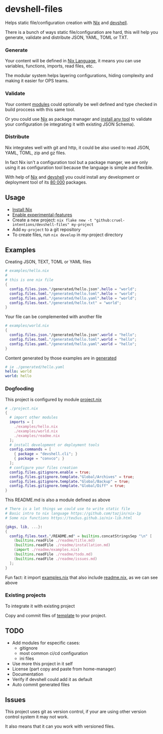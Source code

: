 # devshell-files

Helps static file/configuration creation with [Nix](https://nixos.org/guides/how-nix-works.html) and [devshell](https://github.com/numtide/devshell).

There is a bunch of ways static file/configuration are hard, this will help you generate, validate and distribute JSON, YAML, TOML or TXT.

### Generate

Your content will be defined in [Nix Language](https://github.com/tazjin/nix-1p), it means you can use variables, functions, imports, read files, etc.

The modular system helps layering configurations, hiding complexity and making it easier for OPS teams.

### Validate

Your content [modules](https://nixos.org/manual/nixos/stable/index.html#ex-module-syntax) could optionally be well defined and type checked in build proccess with this same tool.

Or you could use [Nix](https://nixos.org/manual/nix/stable/) as package manager and [install any tool](https://search.nixos.org/packages?query=validator) to validate your configuration (ie integrating it with existing JSON Schema).


### Distribute

Nix integrates well with git and http, it could be also used to read JSON, YAML, TOML, zip and gz files.

In fact Nix isn't a configuration tool but a package manger, we are only using it as configuration tool because the language is simple and flexible.

With help of [Nix](https://nixos.org/guides/how-nix-works.html) and [devshell](https://github.com/numtide/devshell) you could install any development or deployment tool of its [80 000](https://search.nixos.org/) packages.

## Usage

- [Install Nix](https://nixos.org/download.html#nix-quick-install)
- [Enable experimental-features](https://nixos.wiki/wiki/Flakes#Non-NixOS)
- Create a new project: `nix flake new -t "github:cruel-intentions/devshell-files" my-project`
- Add `my-project` to a git repository
- To create files, run `nix develop` in my-project directory

## Examples

Creating JSON, TEXT, TOML or YAML files

```nix
# examples/hello.nix
#
# this is one nix file
{
  config.files.json."/generated/hello.json".hello = "world";
  config.files.toml."/generated/hello.toml".hello = "world";
  config.files.yaml."/generated/hello.yaml".hello = "world";
  config.files.text."/generated/hello.txt" = "world";
}

```

Your file can be complemented with another file

```nix
# examples/world.nix
{
  config.files.json."/generated/hello.json".world = "hello";
  config.files.toml."/generated/hello.toml".world = "hello";
  config.files.yaml."/generated/hello.yaml".world = "hello";
}

```

Content generated by those examples are in [generated](./generated/)

```YAML
# ie ./generated/hello.yaml
hello: world
world: hello

```

### Dogfooding

This project is configured by module [project.nix](./project.nix)

```nix
# ./project.nix
{
  # import other modules
  imports = [
    ./examples/hello.nix
    ./examples/world.nix
    ./examples/readme.nix
  ];
  # install development or deployment tools
  config.commands = [
    { package = "devshell.cli"; }
    { package = "convco"; }
  ];
  # configure your files creation
  config.files.gitignore.enable = true;
  config.files.gitignore.template."Global/Archives" = true;
  config.files.gitignore.template."Global/Backup" = true;
  config.files.gitignore.template."Global/Diff" = true;
}

```

This README.md is also a module defined as above

```nix
# There is a lot things we could use to write static file
# Basic intro to nix language https://github.com/tazjin/nix-1p
# Some nix functions https://teu5us.github.io/nix-lib.html

{pkgs, lib, ...}:
{
  config.files.text."/README.md" = builtins.concatStringsSep "\n" [
    (builtins.readFile ./readme/title.md)
    (builtins.readFile ./readme/installation.md)
    (import ./readme/examples.nix)
    (builtins.readFile ./readme/todo.md)
    (builtins.readFile ./readme/issues.md)
  ];
}

```

Fun fact: it import [examples.nix](./examples/readme/examples.nix)
that also include [readme.nix](./examples/readme.nix), as we can see above


### Existing projects

To integrate it with existing project

Copy and commit files of [template](./template/) to your project.

## TODO

- Add modules for especific cases:
  - gitignore
  - most common ci/cd configuration
  - ini files
- Use more this project in it self
- License (part copy and paste from home-manager)
- Documentation
- Verify if devshell could add it as default
- Auto commit generated files

## Issues

This project uses git as version control, if your are using other version control system it may not work.

It also means that it can you work with versioned files.
